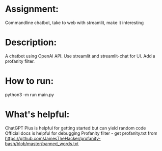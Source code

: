 # Assignment: 
Commandline chatbot, take to web with streamlit, make it interesting

# Description: 
A chatbot using OpenAI API. Use streamlit and streamlit-chat for UI. 
Add a profanity filter. 

# How to run: 
python3 -m run main.py 

# What's helpful: 
ChatGPT Plus is helpful for getting started but can yield random code  
Official docs is helpful for debugging 
Profanity filter - get profanity.txt  from https://github.com/JamesTheHacker/profanity-bash/blob/master/banned_words.txt 


